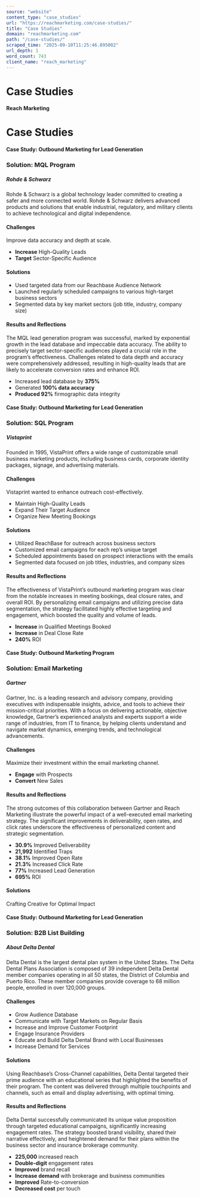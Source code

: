 ```yaml
---
source: "website"
content_type: "case_studies"
url: "https://reachmarketing.com/case-studies/"
title: "Case Studies"
domain: "reachmarketing.com"
path: "/case-studies/"
scraped_time: "2025-09-10T11:25:46.895002"
url_depth: 1
word_count: 743
client_name: "reach_marketing"
---
```


# Case Studies

#### Reach Marketing

# Case Studies

#### Case Study: Outbound Marketing for Lead Generation

### Solution: MQL Program

##### Rohde & Schwarz

Rohde & Schwarz is a global technology leader committed to creating a safer and more connected world. Rohde & Schwarz delivers advanced products and solutions that enable industrial, regulatory, and military clients to achieve technological and digital independence.

#### Challenges

Improve data accuracy and depth at scale.

*   **Increase** High-Quality Leads
*   **Target** Sector-Specific Audience

#### Solutions

*   Used targeted data from our Reachbase Audience Network
*   Launched regularly scheduled campaigns to various high-target business sectors
*   Segmented data by key market sectors (job title, industry, company size)

#### Results and Reflections

The MQL lead generation program was successful, marked by exponential growth in the lead database and impeccable data accuracy. The ability to precisely target sector-specific audiences played a crucial role in the program’s effectiveness. Challenges related to data depth and accuracy were comprehensively addressed, resulting in high-quality leads that are likely to accelerate conversion rates and enhance ROI.

*   Increased lead database by **375%**
*   Generated **100% data accuracy**
*   **Produced 92%** firmographic data integrity

#### Case Study: Outbound Marketing for Lead Generation

### Solution: SQL Program

##### Vistaprint

Founded in 1995, VistaPrint offers a wide range of customizable small business marketing products, including business cards, corporate identity packages, signage, and advertising materials.

#### Challenges

Vistaprint wanted to enhance outreach cost-effectively.

*   Maintain High-Quality Leads
*   Expand Their Target Audience
*   Organize New Meeting Bookings

#### Solutions

*   Utilized ReachBase for outreach across business sectors
*   Customized email campaigns for each rep’s unique target
*   Scheduled appointments based on prospect interactions with the emails
*   Segmented data focused on job titles, industries, and company sizes

#### Results and Reflections

The effectiveness of VistaPrint’s outbound marketing program was clear from the notable increases in meeting bookings, deal closure rates, and overall ROI. By personalizing email campaigns and utilizing precise data segmentation, the strategy facilitated highly effective targeting and engagement, which boosted the quality and volume of leads.

*   **Increase** in Qualified Meetings Booked
*   **Increase** in Deal Close Rate
*   **240%** ROI

#### Case Study: Outbound Marketing Program

### Solution: Email Marketing

##### Gartner

Gartner, Inc. is a leading research and advisory company, providing executives with indispensable insights, advice, and tools to achieve their mission-critical priorities. With a focus on delivering actionable, objective knowledge, Gartner’s experienced analysts and experts support a wide range of industries, from IT to finance, by helping clients understand and navigate market dynamics, emerging trends, and technological advancements.

#### Challenges

Maximize their investment within the email marketing channel.

*   **Engage** with Prospects
*   **Convert** New Sales

#### Results and Reflections

The strong outcomes of this collaboration between Gartner and Reach Marketing illustrate the powerful impact of a well-executed email marketing strategy. The significant improvements in deliverability, open rates, and click rates underscore the effectiveness of personalized content and strategic segmentation.

*   **30.9%** Improved Deliverability
*   **21,992** Identified Traps
*   **38.1%** Improved Open Rate
*   **21.3%** Increased Click Rate
*   **77%** Increased Lead Generation
*   **695%** ROI

#### Solutions

Crafting Creative for Optimal Impact

#### Case Study: Outbound Marketing for Lead Generation

### Solution: B2B List Building

##### About Delta Dental

Delta Dental is the largest dental plan system in the United States. The Delta Dental Plans Association is composed of 39 independent Delta Dental member companies operating in all 50 states, the District of Columbia and Puerto Rico. These member companies provide coverage to 68 million people, enrolled in over 120,000 groups.

#### Challenges

*   Grow Audience Database
*   Communicate with Target Markets on Regular Basis
*   Increase and Improve Customer Footprint
*   Engage Insurance Providers
*   Educate and Build Delta Dental Brand with Local Businesses
*   Increase Demand for Services

#### Solutions

Using Reachbase’s Cross-Channel capabilities, Delta Dental targeted their prime audience with an educational series that highlighted the benefits of their program. The content was delivered through multiple touchpoints and channels, such as email and display advertising, with optimal timing.

#### Results and Reflections

Delta Dental successfully communicated its unique value proposition through targeted educational campaigns, significantly increasing engagement rates. The strategy boosted brand visibility, shared their narrative effectively, and heightened demand for their plans within the business sector and insurance brokerage community.

*   **225,000** increased reach
*   **Double-digit** engagement rates
*   **Improved** brand recall
*   **Increase demand** with brokerage and business communities
*   **Improved** Rate-to-conversion
*   **Decreased** **cost** per touch